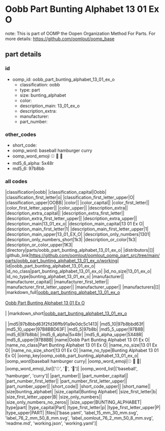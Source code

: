 # Oobb Part Bunting Alphabet 13 01 Ex O  

note: This is part of OOMP the Oopen Organization Method For Parts. For more details: https://github.com/oomlout/oomp_base

##  part details





### id
* oomp_id: oobb_part_bunting_alphabet_13_01_ex_o
  * classification: oobb
  * type: part
  * size: bunting_alphabet
  * color: 
  * description_main: 13_01_ex_o
  * description_extra: 
  * manufacturer: 
  * part_number: 

### other_codes
* short_code: 
* oomp_word: baseball hamburger curry
* oomp_word_emoji :baseball: :hamburger: :curry:
* md5_6_alpha: 5x48r
* md5_6: 97b8bb

### all codes 
|classification|oobb|
|classification_capital|Oobb|
|classification_first_letter|o|
|classification_first_letter_upper|O|
|classification_upper|OOBB|
|color||
|color_capital||
|color_first_letter||
|color_first_letter_upper||
|color_upper||
|description_extra||
|description_extra_capital||
|description_extra_first_letter||
|description_extra_first_letter_upper||
|description_extra_upper||
|description_main|13_01_ex_o|
|description_main_capital|13 01 Ex O|
|description_main_first_letter|1|
|description_main_first_letter_upper|1|
|description_main_upper|13_01_EX_O|
|description_only_numbers|1301|
|description_only_numbers_short|1k3|
|description_or_color|1k3|
|description_or_color_upper|1K3|
|directory|parts/oobb_part_bunting_alphabet_13_01_ex_o|
|distributors|[]|
|github_link|https://github.com/oomlout/oomlout_oomp_part_src/tree/main/parts/oobb_part_bunting_alphabet_13_01_ex_o/working|
|id|oobb_part_bunting_alphabet_13_01_ex_o|
|id_no_class|part_bunting_alphabet_13_01_ex_o|
|id_no_size|13_01_ex_o|
|id_no_type|bunting_alphabet_13_01_ex_o|
|manufacturer||
|manufacturer_capital||
|manufacturer_first_letter||
|manufacturer_first_letter_upper||
|manufacturer_upper||
|manufacturers|[]|
|markdown_full|[oobb_part_bunting_alphabet_13_01_ex_o](https://github.com/oomlout/oomlout_oomp_part_src/tree/main/parts/oobb_part_bunting_alphabet_13_01_ex_o/working)<br>[](https://github.com/oomlout/oomlout_oomp_part_src/tree/main/parts/oobb_part_bunting_alphabet_13_01_ex_o/working)<br>[Oobb Part Bunting Alphabet 13 01 Ex O](https://github.com/oomlout/oomlout_oomp_part_src/tree/main/parts/oobb_part_bunting_alphabet_13_01_ex_o/working)<br><br>|
|markdown_short|[oobb_part_bunting_alphabet_13_01_ex_o](https://github.com/oomlout/oomlout_oomp_part_src/tree/main/parts/oobb_part_bunting_alphabet_13_01_ex_o/working)<br><br>|
|md5|97b8bbd63f2fd36ffb91a9e0dc5c1413|
|md5_10|97b8bbd63f|
|md5_10_upper|97B8BBD63F|
|md5_5|97b8b|
|md5_5_upper|97B8B|
|md5_6|97b8bb|
|md5_6_alpha|5x48r|
|md5_6_alpha_upper|5X48R|
|md5_6_upper|97B8BB|
|name|Oobb Part Bunting Alphabet 13 01 Ex O|
|name_no_class|Part Bunting Alphabet 13 01 Ex O|
|name_no_size|13 01 Ex O|
|name_no_size_short|13 01 Ex O|
|name_no_type|Bunting Alphabet 13 01 Ex O|
|oomp_key|oomp_oobb_part_bunting_alphabet_13_01_ex_o|
|oomp_word|baseball hamburger curry|
|oomp_word_emoji|:baseball: :hamburger: :curry:|
|oomp_word_emoji_list|[':baseball:', ':hamburger:', ':curry:']|
|oomp_word_list|['baseball', 'hamburger', 'curry']|
|part_number||
|part_number_capital||
|part_number_first_letter||
|part_number_first_letter_upper||
|part_number_upper||
|short_code||
|short_code_upper||
|short_name||
|size|bunting_alphabet|
|size_capital|Bunting Alphabet|
|size_first_letter|b|
|size_first_letter_upper|B|
|size_only_numbers||
|size_only_numbers_no_zeros||
|size_upper|BUNTING_ALPHABET|
|type|part|
|type_capital|Part|
|type_first_letter|p|
|type_first_letter_upper|P|
|type_upper|PART|
|files|['base.yaml', 'label_15_mm_30_mm.svg', 'label_76_2_mm_50_8_mm.svg', 'label_oomlout_76_2_mm_50_8_mm.svg', 'readme.md', 'working.json', 'working.yaml']|
